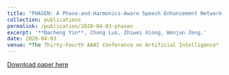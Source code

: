 ```yaml
---
title: "PHASEN: A Phase-and-Harmonics-Aware Speech Enhancement Network."
collection: publications
permalink: /publication/2020-04-03-phasen
excerpt: '**Dacheng Yin**, Chong Luo, Zhiwei Xiong, Wenjun Zeng.'
date: 2020-04-03
venue: *The Thirty-Fourth AAAI Conference on Artificial Intelligence*
---
```

[Download paper here](https://ojs.aaai.org/index.php/AAAI/article/download/6489/6345)